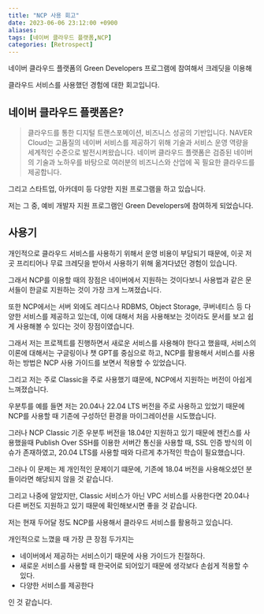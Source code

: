 ```yaml
---
title: "NCP 사용 회고"
date: 2023-06-06 23:12:00 +0900
aliases: 
tags: [네이버 클라우드 플랫폼,NCP]
categories: [Retrospect]
---
```


네이버 클라우드 플랫폼의 Green Developers 프로그램에 참여해서 크레딧을 이용해 

클라우드 서비스를 사용했던 경험에 대한 회고입니다.

## 네이버 클라우드 플랫폼은?

> 클라우드를 통한 디지털 트랜스포메이션, 비즈니스 성공의 기반입니다.
NAVER Cloud는 고품질의 네이버 서비스를 제공하기 위해 기술과 서비스 운영 역량을 세계적인 수준으로 발전시켜왔습니다.
네이버 클라우드 플랫폼은 검증된 네이버의 기술과 노하우를 바탕으로 여러분의 비즈니스와 산업에 꼭 필요한 클라우드를 제공합니다.

그리고 스타트업, 아카데미 등 다양한 지원 프로그램을 하고 있습니다.

저는 그 중, 예비 개발자 지원 프로그램인 Green Developers에 참여하게 되었습니다.

## 사용기

개인적으로 클라우드 서비스를 사용하기 위해서 운영 비용이 부담되기 때문에, 이곳 저곳 프리티어나 무료 크레딧을 받아서 사용하기 위해 옮겨다녔던 경험이 있습니다.

그래서 NCP를 이용할 때의 장점은 네이버에서 지원하는 것이다보니 사용법과 같은 문서들이 한글로 지원하는 것이 가장 크게 느껴졌습니다.

또한 NCP에서는 서버 외에도 레디스나 RDBMS, Object Storage, 쿠버네티스 등 다양한 서비스를 제공하고 있는데, 이에 대해서 처음 사용해보는 것이라도 문서를 보고 쉽게 사용해볼 수 있다는 것이 장점이였습니다.

그래서 저는 프로젝트를 진행하면서 새로운 서비스를 사용해야 한다고 했을때, 서비스의 이론에 대해서는 구글링이나 챗 GPT를 중심으로 하고, NCP를 활용해서 서비스를 사용하는 방법은 NCP 사용 가이드를 보면서 적용할 수 있었습니다.

그리고 저는 주로 Classic을 주로 사용했기 떄문에, NCP에서 지원하는 버전이 아쉽게 느껴졌습니다.

우분투를 예를 들면 저는 20.04나 22.04 LTS 버전을 주로 사용하고 있었기 때문에 NCP를 사용할 때 기존에 구성하던 환경을 마이그레이션을 시도했습니다.

그러나 NCP Classic 기준 우분투 버전을 18.04만 지원하고 있기 때문에 젠킨스를 사용했을때 Publish Over SSH를 이용한 서버간 통신을 사용할 때, SSL 인증 방식의 이슈가 존재하였고, 20.04 LTS를 사용할 때와 다르게 추가적인 학습이 필요했습니다.

그러나 이 문제는 제 개인적인 문제이기 떄문에, 기존에 18.04 버전을 사용해오셨던 분들이라면 해당되지 않을 것 같습니다.

그리고 나중에 알았지만, Classic 서비스가 아닌 VPC 서비스를 사용한다면 20.04나 다른 버전도 지원하고 있기 때문에 확인해보시면 좋을 것 같습니다. 

저는 현재 두어달 정도 NCP를 사용해서 클라우드 서비스를 활용하고 있습니다.

개인적으로 느꼈을 때 가장 큰 장점 두가지는

- 네이버에서 제공하는 서비스이기 때문에 사용 가이드가 친절하다. 
- 새로운 서비스를 사용할 때 한국어로 되어있기 때문에 생각보다 손쉽게 적용할 수 있다.
- 다양한 서비스를 제공한다

인 것 같습니다.


















